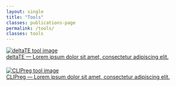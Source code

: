 ```yaml
---
layout: single
title: "Tools"
classes: publications-page
permalink: /tools/
classes: tools
---
```



<div class="image-hover-container" style="margin-bottom: 20px;">
  <a href="https://github.com/SGDDNB/translational_regulation">
    <img src="{{ '/assets/images/delta-te.jpg' | relative_url }}" alt="deltaTE tool image">
    <div class="hover-text">
      deltaTE — Lorem ipsum dolor sit amet, consectetur adipiscing elit.
    </div>
  </a>
</div>

<div class="image-hover-container" style="margin-bottom: 20px;">
  <a href="https://github.com/SGDDNB/CLIPreg">
    <img src="{{ '/assets/images/clip-reg.png' | relative_url }}" alt="CLIPreg tool image">
    <div class="hover-text">
      CLIPreg — Lorem ipsum dolor sit amet, consectetur adipiscing elit.
    </div>
  </a>
</div>






